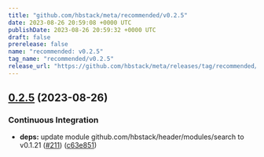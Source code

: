 ```yaml
---
title: "github.com/hbstack/meta/recommended/v0.2.5"
date: 2023-08-26 20:59:08 +0000 UTC
publishDate: 2023-08-26 20:59:32 +0000 UTC
draft: false
prerelease: false
name: "recommended: v0.2.5"
tag_name: "recommended/v0.2.5"
release_url: "https://github.com/hbstack/meta/releases/tag/recommended/v0.2.5"
---
```


## [0.2.5](https://github.com/hbstack/meta/compare/recommended/v0.2.4...recommended/v0.2.5) (2023-08-26)


### Continuous Integration

* **deps:** update module github.com/hbstack/header/modules/search to v0.1.21 ([#211](https://github.com/hbstack/meta/issues/211)) ([c63e851](https://github.com/hbstack/meta/commit/c63e8513a753755937ddc36d77989991b5b863ee))
